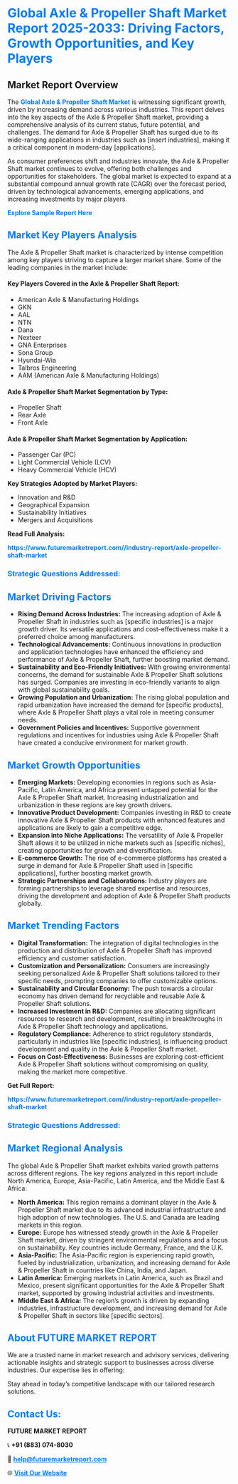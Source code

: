 <h1 style="color: #007BFF;">Global Axle & Propeller Shaft Market Report 2025-2033: Driving Factors, Growth Opportunities, and Key Players</h1>

<section id="overview">
<h2>Market Report Overview</h2>
<p>The <a href="https://www.futuremarketreport.com//industry-report/axle-propeller-shaft-market" style="color: #007BFF; text-decoration: none;"><strong>Global Axle & Propeller Shaft Market</strong></a> is witnessing significant growth, driven by increasing demand across various industries. This report delves into the key aspects of the Axle & Propeller Shaft market, providing a comprehensive analysis of its current status, future potential, and challenges. The demand for Axle & Propeller Shaft has surged due to its wide-ranging applications in industries such as [insert industries], making it a critical component in modern-day [applications].</p>
<p>As consumer preferences shift and industries innovate, the Axle & Propeller Shaft market continues to evolve, offering both challenges and opportunities for stakeholders. The global market is expected to expand at a substantial compound annual growth rate (CAGR) over the forecast period, driven by technological advancements, emerging applications, and increasing investments by major players.</p>
</section>

<section id="overview">
<p><a href="https://www.futuremarketreport.com//request-sample/reportId=86898" style="color: #007BFF; text-decoration: none;"><strong>Explore Sample Report Here</strong></a></p>
</section>

<section id="key-players">
<h2 style="color: #007BFF;">Market Key Players Analysis</h2>
<p>The Axle & Propeller Shaft market is characterized by intense competition among key players striving to capture a larger market share. Some of the leading companies in the market include:</p>
<h4>Key Players Covered in the Axle & Propeller Shaft Report:</h4>
<ul><li>American Axle &amp; Manufacturing Holdings</li><li>GKN</li><li>AAL</li><li>NTN</li><li>Dana</li><li>Nexteer</li><li>GNA Enterprises</li><li>Sona Group</li><li>Hyundai-Wia</li><li>Talbros Engineering</li><li>AAM (American Axle &amp; Manufacturing Holdings)</li></ul>
<h4>Axle & Propeller Shaft Market Segmentation by Type:</h4>
<ul><li>Propeller Shaft</li><li>Rear Axle</li><li>Front Axle</li></ul>

<h4>Axle & Propeller Shaft Market Segmentation by Application:</h4>
<ul><li>Passenger Car (PC)</li><li>Light Commercial Vehicle (LCV)</li><li>Heavy Commercial Vehicle (HCV)</li></ul>
<p><strong>Key Strategies Adopted by Market Players:</strong></p>
<ul>
<li>Innovation and R&D</li>
<li>Geographical Expansion</li>
<li>Sustainability Initiatives</li>
<li>Mergers and Acquisitions</li>
</ul>
</section>

<section>
<p><strong>Read Full Analysis: </strong></p><a href="https://www.futuremarketreport.com//industry-report/axle-propeller-shaft-market" style="color: #007BFF; text-decoration: none;"><strong>https://www.futuremarketreport.com//industry-report/axle-propeller-shaft-market</strong></a>
<h3 style="color: #007BFF;">Strategic Questions Addressed:</h3>
</section>

<section id="driving-factors">
<h2 style="color: #007BFF;">Market Driving Factors</h2>
<ul>
<li><strong>Rising Demand Across Industries:</strong> The increasing adoption of Axle & Propeller Shaft in industries such as [specific industries] is a major growth driver. Its versatile applications and cost-effectiveness make it a preferred choice among manufacturers.</li>
<li><strong>Technological Advancements:</strong> Continuous innovations in production and application technologies have enhanced the efficiency and performance of Axle & Propeller Shaft, further boosting market demand.</li>
<li><strong>Sustainability and Eco-Friendly Initiatives:</strong> With growing environmental concerns, the demand for sustainable Axle & Propeller Shaft solutions has surged. Companies are investing in eco-friendly variants to align with global sustainability goals.</li>
<li><strong>Growing Population and Urbanization:</strong> The rising global population and rapid urbanization have increased the demand for [specific products], where Axle & Propeller Shaft plays a vital role in meeting consumer needs.</li>
<li><strong>Government Policies and Incentives:</strong> Supportive government regulations and incentives for industries using Axle & Propeller Shaft have created a conducive environment for market growth.</li>
</ul>
</section>

<section id="growth-opportunities">
<h2 style="color: #007BFF;">Market Growth Opportunities</h2>
<ul>
<li><strong>Emerging Markets:</strong> Developing economies in regions such as Asia-Pacific, Latin America, and Africa present untapped potential for the Axle & Propeller Shaft market. Increasing industrialization and urbanization in these regions are key growth drivers.</li>
<li><strong>Innovative Product Development:</strong> Companies investing in R&D to create innovative Axle & Propeller Shaft products with enhanced features and applications are likely to gain a competitive edge.</li>
<li><strong>Expansion into Niche Applications:</strong> The versatility of Axle & Propeller Shaft allows it to be utilized in niche markets such as [specific niches], creating opportunities for growth and diversification.</li>
<li><strong>E-commerce Growth:</strong> The rise of e-commerce platforms has created a surge in demand for Axle & Propeller Shaft used in [specific applications], further boosting market growth.</li>
<li><strong>Strategic Partnerships and Collaborations:</strong> Industry players are forming partnerships to leverage shared expertise and resources, driving the development and adoption of Axle & Propeller Shaft products globally.</li>
</ul>
</section>

<section id="trending-factors">
<h2 style="color: #007BFF;">Market Trending Factors</h2>
<ul>
<li><strong>Digital Transformation:</strong> The integration of digital technologies in the production and distribution of Axle & Propeller Shaft has improved efficiency and customer satisfaction.</li>
<li><strong>Customization and Personalization:</strong> Consumers are increasingly seeking personalized Axle & Propeller Shaft solutions tailored to their specific needs, prompting companies to offer customizable options.</li>
<li><strong>Sustainability and Circular Economy:</strong> The push towards a circular economy has driven demand for recyclable and reusable Axle & Propeller Shaft solutions.</li>
<li><strong>Increased Investment in R&D:</strong> Companies are allocating significant resources to research and development, resulting in breakthroughs in Axle & Propeller Shaft technology and applications.</li>
<li><strong>Regulatory Compliance:</strong> Adherence to strict regulatory standards, particularly in industries like [specific industries], is influencing product development and quality in the Axle & Propeller Shaft market.</li>
<li><strong>Focus on Cost-Effectiveness:</strong> Businesses are exploring cost-efficient Axle & Propeller Shaft solutions without compromising on quality, making the market more competitive.</li>
</ul>
</section>

<section>
<p><strong>Get Full Report: </strong></p><a href="https://www.futuremarketreport.com//industry-report/axle-propeller-shaft-market" style="color: #007BFF; text-decoration: none;"><strong>https://www.futuremarketreport.com//industry-report/axle-propeller-shaft-market</strong></a>
<h3 style="color: #007BFF;">Strategic Questions Addressed:</h3>
</section>


<section id="regional-analysis">
<h2 style="color: #007BFF;">Market Regional Analysis</h2>
<p>The global Axle & Propeller Shaft market exhibits varied growth patterns across different regions. The key regions analyzed in this report include North America, Europe, Asia-Pacific, Latin America, and the Middle East & Africa:</p>
<ul>
<li><strong>North America:</strong> This region remains a dominant player in the Axle & Propeller Shaft market due to its advanced industrial infrastructure and high adoption of new technologies. The U.S. and Canada are leading markets in this region.</li>
<li><strong>Europe:</strong> Europe has witnessed steady growth in the Axle & Propeller Shaft market, driven by stringent environmental regulations and a focus on sustainability. Key countries include Germany, France, and the U.K.</li>
<li><strong>Asia-Pacific:</strong> The Asia-Pacific region is experiencing rapid growth, fueled by industrialization, urbanization, and increasing demand for Axle & Propeller Shaft in countries like China, India, and Japan.</li>
<li><strong>Latin America:</strong> Emerging markets in Latin America, such as Brazil and Mexico, present significant opportunities for the Axle & Propeller Shaft market, supported by growing industrial activities and investments.</li>
<li><strong>Middle East & Africa:</strong> The region’s growth is driven by expanding industries, infrastructure development, and increasing demand for Axle & Propeller Shaft in sectors like [specific sectors].</li>
</ul>
</section>

<footer>
<h2 style="color: #007BFF;">About FUTURE MARKET REPORT</h2>
<p>We are a trusted name in market research and advisory services, delivering actionable insights and strategic support to businesses across diverse industries. Our expertise lies in offering:</p>

<p>Stay ahead in today’s competitive landscape with our tailored research solutions.</p>

<h2 style="color: #007BFF;">Contact Us:</h2>
<p><strong>FUTURE MARKET REPORT</strong></p>
<p>📞 <strong>+91 (883) 074-8030</strong></p>
<p>📧 <strong><a href="mailto:help@futuremarketreport.com" style="color: #007BFF;">help@futuremarketreport.com</a></strong></p>
<p>🌐 <strong><a href="https://www.futuremarketreport.com/" style="color: #007BFF;">Visit Our Website</a></strong></p>
</footer>